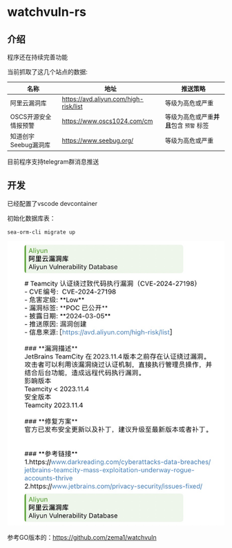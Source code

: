 # watchvuln-rs

## 介绍

程序还在持续完善功能

当前抓取了这几个站点的数据:

| 名称                 | 地址                                    | 推送策略                                 |
| -------------------- | --------------------------------------- | ---------------------------------------- |
| 阿里云漏洞库         | <https://avd.aliyun.com/high-risk/list> | 等级为高危或严重                         |
| OSCS开源安全情报预警 | <https://www.oscs1024.com/cm>           | 等级为高危或严重**并且**包含 `预警` 标签 |
| 知道创宇Seebug漏洞库 | <https://www.seebug.org/>               | 等级为高危或严重                         |

目前程序支持telegram群消息推送

## 开发

已经配置了vscode devcontainer

初始化数据库表：

```bash
sea-orm-cli migrate up
```

![app](./assets/app.jpg)

参考GO版本的：<https://github.com/zema1/watchvuln>
